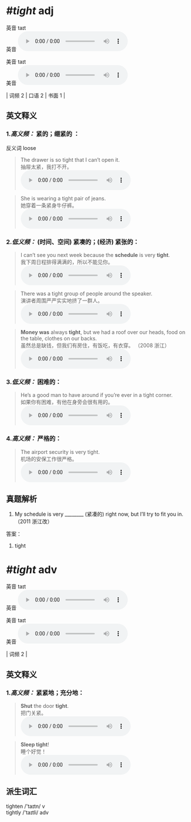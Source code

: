 # ***\#tight*** adj
英音 taɪt  
英音
<audio src="./media/tight-B.aac" controls="controls"></audio>

美音 taɪt  
美音
<audio src="./media/tight.aac" controls="controls"></audio>



| 词频 2 | 口语 2 | 书面 1 |  

英文释义
---
### 1.*高义频：* **紧的；绷紧的 ：**  
反义词 loose  

 > The drawer is so tight that I can’t open it.   
 > 抽屉太紧，我打不开。    
<audio src="./media/tight-1.aac" controls="controls"></audio>

 > She is wearing a tight pair of jeans.   
 > 她穿着一条紧身牛仔裤。    
<audio src="./media/tight-2.aac" controls="controls"></audio>

### 2.*低义频：* **(时间、空间) 紧凑的；(经济) 紧张的：**  

 > I can’t see you next week because the **schedule** is very **tight**.   
 > 我下周日程排得满满的，所以不能见你。    
<audio src="./media/tight-3.aac" controls="controls"></audio>

 > There was a tight group of people around the speaker.   
 > 演讲者周围严严实实地挤了一群人。    
<audio src="./media/tight-4.aac" controls="controls"></audio>

 > **Money was** always **tight**, but we had a roof over our heads, food on the table, clothes on our backs.   
 > 虽然总是缺钱，但我们有房住，有饭吃，有衣穿。  （2008 浙江）  
<audio src="./media/tight-5.aac" controls="controls"></audio>

### 3.*低义频：* **困难的：**  

 > He’s a good man to have around if you’re ever in a tight corner.   
 > 如果你有困难，有他在身旁会很有用的。    
<audio src="./media/tight-6.aac" controls="controls"></audio>

### 4.*高义频：* **严格的：**  

 > The airport security is very tight.   
 > 机场的安保工作很严格。    
<audio src="./media/tight-7.aac" controls="controls"></audio>


真题解析
---
1. My schedule is very ________ (紧凑的) right now, but I’ll try to fit you in.
  （2011 浙江改）  

答案：
1. tight  

# ***\#tight*** adv
英音 taɪt  
英音
<audio src="./media/tight-B.aac" controls="controls"></audio>

美音 taɪt  
美音
<audio src="./media/tight.aac" controls="controls"></audio>



| 词频 2 |  

英文释义
---
### 1.*高义频：* **紧紧地；充分地：**  

 > **Shut** the door **tight**.   
 > 把门关紧。    
<audio src="./media/tight-8.aac" controls="controls"></audio>

 > **Sleep tight**!  
 > 睡个好觉！    
<audio src="./media/tight-9.aac" controls="controls"></audio>


派生词汇
---
tighten /'taɪtn/ v   
tightly /'taɪtli/ adv   

